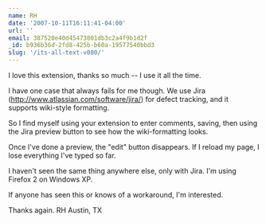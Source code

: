 ```yaml
---
name: RH
date: '2007-10-11T16:11:41-04:00'
url: ''
email: 387520e40d45473801db3c2a4f9b1d2f
_id: b936b36d-2fd8-425b-b60a-19577540bbd3
slug: '/its-all-text-v080/'
---
```


I love this extension, thanks so much -- I use it all the time.

I have one case that always fails for me though. We use Jira
(http://www.atlassian.com/software/jira/) for defect tracking, and it supports
wiki-style formatting.

So I find myself using your extension to enter comments, saving, then using
the Jira preview button to see how the wiki-formatting looks.

Once I've done a preview, the "edit" button disappears. If I reload my page, I
lose everything I've typed so far.

I haven't seen the same thing anywhere else, only with Jira. I'm using Firefox
2 on Windows XP.

If anyone has seen this or knows of a workaround, I'm interested.

Thanks again. RH Austin, TX
